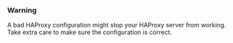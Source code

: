 ### Warning

A bad HAProxy configuration might stop your HAProxy server from working. Take extra care to make sure the configuration is correct.




